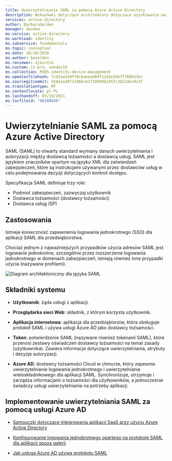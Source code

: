 ```yaml
---
title: Uwierzytelnianie SAML za pomocą Azure Active Directory
description: Wskazówki dotyczące architektury dotyczące uzyskiwania uwierzytelniania SAML przy użyciu Azure Active Directory
services: active-directory
author: BarbaraSelden
manager: daveba
ms.service: active-directory
ms.workload: identity
ms.subservice: fundamentals
ms.topic: conceptual
ms.date: 10/10/2020
ms.author: baselden
ms.reviewer: ajburnle
ms.custom: it-pro, seodec18
ms.collection: M365-identity-device-management
ms.openlocfilehash: 7cd2aa5e9ff8cbaeead69f11d2e3de7f760b53ec
ms.sourcegitcommit: 910a1a38711966cb171050db245fc3b22abc8c5f
ms.translationtype: MT
ms.contentlocale: pl-PL
ms.lasthandoff: 03/19/2021
ms.locfileid: "96168648"
---
```

# <a name="saml-authentication-with-azure-active-directory"></a>Uwierzytelnianie SAML za pomocą Azure Active Directory

SAML (SAML) to otwarty standard wymiany danych uwierzytelniania i autoryzacji między dostawcą tożsamości a dostawcą usług. SAML jest językiem znaczników opartym na języku XML dla zatwierdzeń zabezpieczeń, które są instrukcjami używanymi przez dostawców usług w celu podejmowania decyzji dotyczących kontroli dostępu. 

Specyfikacja SAML definiuje trzy role:

* Podmiot zabezpieczeń, zazwyczaj użytkownik
* Dostawca tożsamości (dostawcy tożsamości)
* Dostawca usług (SP)


## <a name="use-when"></a>Zastosowania

Istnieje konieczność zapewnienia logowania jednokrotnego (SSO) dla aplikacji SAML dla przedsiębiorstwa.

Chociaż jednym z najważniejszych przypadków użycia adresów SAML jest logowanie jednokrotne, szczególnie przez rozszerzenie logowania jednokrotnego w domenach zabezpieczeń, istnieją również inne przypadki użycia (nazywane profilami). 

![Diagram architektoniczny dla języka SAML](./media/authentication-patterns/saml-auth.png)

## <a name="components-of-system"></a>Składniki systemu

* **Użytkownik**: żąda usługi z aplikacji.

* **Przeglądarka sieci Web**: składnik, z którym korzysta użytkownik.

* **Aplikacja internetowa**: aplikacja dla przedsiębiorstw, która obsługuje protokół SAML i używa usługi Azure AD jako dostawcy tożsamości.

* **Token**: potwierdzenie SAML (nazywane również tokenami SAML), które przenosi zestawy oświadczeń dostawcy tożsamości na temat zasady (użytkownika). Zawiera informacje dotyczące uwierzytelniania, atrybuty i decyzje autoryzacji.

* **Azure AD**: dostawcy tożsamości Cloud w chmurze, który zapewnia uwierzytelnianie logowania jednokrotnego i uwierzytelniania wieloskładnikowego dla aplikacji SAML. Synchronizuje, utrzymuje i zarządza informacjami o tożsamości dla użytkowników, a jednocześnie świadczy usługi uwierzytelniania na potrzeby aplikacji. 

## <a name="implement-saml-authentication-with-azure-ad"></a>Implementowanie uwierzytelniania SAML za pomocą usługi Azure AD

* [Samouczki dotyczące integrowania aplikacji SaaS przy użyciu Azure Active Directory](../saas-apps/tutorial-list.md) 

* [Konfigurowanie logowania jednokrotnego opartego na protokole SAML dla aplikacji spoza galerii](../manage-apps/add-application-portal.md) 

* [Jak usługa Azure AD używa protokołu SAML](../develop/active-directory-saml-protocol-reference.md)
